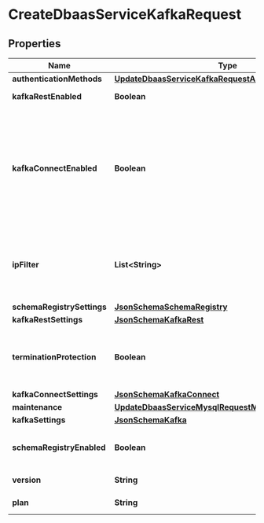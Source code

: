 

# CreateDbaasServiceKafkaRequest


## Properties

| Name | Type | Description | Notes |
|------------ | ------------- | ------------- | -------------|
|**authenticationMethods** | [**UpdateDbaasServiceKafkaRequestAuthenticationMethods**](UpdateDbaasServiceKafkaRequestAuthenticationMethods.md) |  |  [optional] |
|**kafkaRestEnabled** | **Boolean** | Enable Kafka-REST service |  [optional] |
|**kafkaConnectEnabled** | **Boolean** | Allow clients to connect to kafka_connect from the public internet for service nodes that are in a project VPC or another type of private network |  [optional] |
|**ipFilter** | **List&lt;String&gt;** | Allow incoming connections from CIDR address block, e.g. &#39;10.20.0.0/16&#39; |  [optional] |
|**schemaRegistrySettings** | [**JsonSchemaSchemaRegistry**](JsonSchemaSchemaRegistry.md) |  |  [optional] |
|**kafkaRestSettings** | [**JsonSchemaKafkaRest**](JsonSchemaKafkaRest.md) |  |  [optional] |
|**terminationProtection** | **Boolean** | Service is protected against termination and powering off |  [optional] |
|**kafkaConnectSettings** | [**JsonSchemaKafkaConnect**](JsonSchemaKafkaConnect.md) |  |  [optional] |
|**maintenance** | [**UpdateDbaasServiceMysqlRequestMaintenance**](UpdateDbaasServiceMysqlRequestMaintenance.md) |  |  [optional] |
|**kafkaSettings** | [**JsonSchemaKafka**](JsonSchemaKafka.md) |  |  [optional] |
|**schemaRegistryEnabled** | **Boolean** | Enable Schema-Registry service |  [optional] |
|**version** | **String** | Kafka major version |  [optional] |
|**plan** | **String** | Subscription plan |  |



